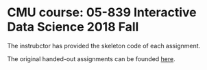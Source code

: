 # CMU course: 05-839 Interactive Data Science 2018 Fall

The instrubctor has provided the skeleton code of each assignment. 

The original handed-out assignments can be founded [here](https://github.com/InteractiveDataScience/Spring2018).

